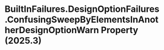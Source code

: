 # BuiltInFailures.DesignOptionFailures.ConfusingSweepByElementsInAnotherDesignOptionWarn Property (2025.3)

﻿